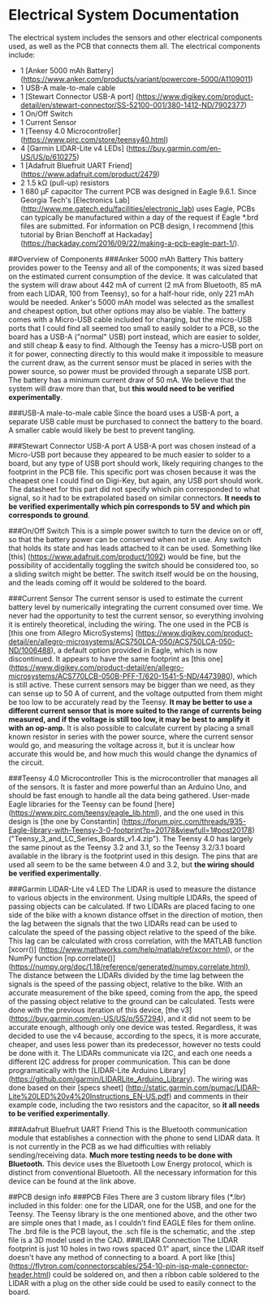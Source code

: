 # Electrical System Documentation
The electrical system includes the sensors and other electrical components used, as well as the PCB that connects them all. The electrical components include:
- 1 [Anker 5000 mAh Battery] (https://www.anker.com/products/variant/powercore-5000/A1109011)
- 1 USB-A male-to-male cable
- 1 [Stewart Connector USB-A port] (https://www.digikey.com/product-detail/en/stewart-connector/SS-52100-001/380-1412-ND/7902377)
- 1 On/Off Switch
- 1 Current Sensor
- 1 [Teensy 4.0 Microcontroller] (https://www.pjrc.com/store/teensy40.html)
- 4 [Garmin LIDAR-Lite v4 LEDs] (https://buy.garmin.com/en-US/US/p/610275)
- 1 [Adafruit Bluefruit UART Friend] (https://www.adafruit.com/product/2479)
- 2 1.5 kΩ (pull-up) resistors
- 1 680 μF capacitor
The current PCB was designed in Eagle 9.6.1. Since Georgia Tech's [Electronics Lab] (http://www.me.gatech.edu/facilities/electronic_lab) uses Eagle, PCBs can typically be manufactured within a day of the request if Eagle \*.brd files are submitted. For information on PCB design, I recommend [this tutorial by Brian Benchoff at Hackaday] (https://hackaday.com/2016/09/22/making-a-pcb-eagle-part-1/). 

##Overview of Components
###Anker 5000 mAh Battery
This battery provides power to the Teensy and all of the components; it was sized based on the estimated current consumption of the device. It was calculated that the system will draw about 442 mA of current (2 mA from Bluetooth, 85 mA from each LIDAR, 100 from Teensy), so for a half-hour ride, only 221 mAh would be needed. Anker's 5000 mAh model was selected as the smallest and cheapest option, but other options may also be viable. The battery comes with a Micro-USB cable included for charging, but the micro-USB ports that I could find all seemed too small to easily solder to a PCB, so the board has a USB-A ("normal" USB) port instead, which are easier to solder, and still cheap & easy to find. Although the Teensy has a micro-USB port on it for power, connecting directly to this would make it impossible to measure the current draw, as the current sensor must be placed in series with the power source, so power must be provided through a separate USB port. 
The battery has a minimum current draw of 50 mA. We believe that the system will draw more than that, but **this would need to be verified experimentally**. 

###USB-A male-to-male cable
Since the board uses a USB-A port, a separate USB cable must be purchased to connect the battery to the board. A smaller cable would likely be best to prevent tangling. 

###Stewart Connector USB-A port
A USB-A port was chosen instead of a Micro-USB port because they appeared to be much easier to solder to a board, but any type of USB port should work, likely requiring changes to the footprint in the PCB file. This specific port was chosen because it was the cheapest one I could find on Digi-Key, but again, any USB port should work. 
The datasheet for this part did not specify which pin corresponded to what signal, so it had to be extrapolated based on similar connectors. **It needs to be verified experimentally which pin corresponds to 5V and which pin corresponds to ground**. 

###On/Off Switch 
This is a simple power switch to turn the device on or off, so that the battery power can be conserved when not in use. Any switch that holds its state and has leads attached to it can be used. Something like [this] (https://www.adafruit.com/product/1092) would be fine, but the possibility of accidentally toggling the switch should be considered too, so a sliding switch might be better. The switch itself would be on the housing, and the leads coming off it would be soldered to the board. 

###Current Sensor 
The current sensor is used to estimate the current battery level by numerically integrating the current consumed over time. We never had the opportunity to test the current sensor, so everything involving it is entirely theoretical, including the wiring. The one used in the PCB is [this one from Allegro MicroSystems] (https://www.digikey.com/product-detail/en/allegro-microsystems/ACS750LCA-050/ACS750LCA-050-ND/1006488), a default option provided in Eagle, which is now discontinued. It appears to have the same footprint as [this one] (https://www.digikey.com/product-detail/en/allegro-microsystems/ACS770LCB-050B-PFF-T/620-1541-5-ND/4473980), which is still active. These current sensors may be bigger than we need, as they can sense up to 50 A of current, and the voltage outputted from them might be too low to be accurately read by the Teensy. **It may be better to use a different current sensor that is more suited to the range of currents being measured, and if the voltage is still too low, it may be best to amplify it with an op-amp.** It is also possible to calculate current by placing a small known resistor in series with the power source, where the current sensor would go, and measuring the voltage across it, but it is unclear how accurate this would be, and how much this would change the dynamics of the circuit. 

###Teensy 4.0 Microcontroller
This is the microcontroller that manages all of the sensors. It is faster and more powerful than an Arduino Uno, and should be fast enough to handle all the data being gathered. User-made Eagle libraries for the Teensy can be found [here] (https://www.pjrc.com/teensy/eagle_lib.html), and the one used in this design is [the one by Constantin] (https://forum.pjrc.com/threads/935-Eagle-library-with-Teensy-3-0-footprint?p=20178&viewfull=1#post20178) ("Teensy_3_and_LC_Series_Boards_v1.4.zip"). The Teensy 4.0 has largely the same pinout as the Teensy 3.2 and 3.1, so the Teensy 3.2/3.1 board available in the library is the footprint used in this design. The pins that are used all seem to be the same between 4.0 and 3.2, but **the wiring should be verified experimentally**. 

###Garmin LIDAR-Lite v4 LED
The LIDAR is used to measure the distance to various objects in the environment. Using multiple LIDARs, the speed of passing objects can be calculated. If two LIDARs are placed facing to one side of the bike with a known distance offset in the direction of motion, then the lag between the signals that the two LIDARs read can be used to calculate the speed of the passing object relative to the speed of the bike. This lag can be calculated with cross correlation, with the MATLAB function [xcorr()] (https://www.mathworks.com/help/matlab/ref/xcorr.html), or the NumPy function [np.correlate()] (https://numpy.org/doc/1.18/reference/generated/numpy.correlate.html), The distance between the LIDARs divided by the time lag between the signals is the speed of the passing object, relative to the bike. With an accurate measurement of the bike speed, coming from the app, the speed of the passing object relative to the ground can be calculated. Tests were done with the previous iteration of this device, [the v3] (https://buy.garmin.com/en-US/US/p/557294), and it did not seem to be accurate enough, although only one device was tested. Regardless, it was decided to use the v4 because, according to the specs, it is more accurate, cheaper, and uses less power than its predecessor, however no tests could be done with it. The LIDARs communicate via I2C, and each one needs a different I2C address for proper communication. This can be done programatically with the [LIDAR-Lite Arduino Library] (https://github.com/garmin/LIDARLite_Arduino_Library). The wiring was done based on their [specs sheet] (http://static.garmin.com/pumac/LIDAR-Lite%20LED%20v4%20Instructions_EN-US.pdf) and comments in their example code, including the two resistors and the capacitor, so **it all needs to be verified experimentally**. 

###Adafruit Bluefruit UART Friend
This is the Bluetooth communication module that establishes a connection with the phone to send LIDAR data. It is not currently in the PCB as we had difficulties with reliably sending/receiving data. **Much more testing needs to be done with Bluetooth.** This device uses the Bluetooth Low Energy protocol, which is distinct from conventional Bluetooth. All the necessary information for this device can be found at the link above. 

##PCB design info
###PCB Files
There are 3 custom library files (\*.lbr) included in this folder: one for the LIDAR, one for the USB, and one for the Teensy. The Teensy library is the one mentioned above, and the other two are simple ones that I made, as I couldn't find EAGLE files for them online. The .brd file is the PCB layout, the .sch file is the schematic, and the .step file is a 3D model used in the CAD. 
###LIDAR Connection
The LIDAR footprint is just 10 holes in two rows spaced 0.1" apart, since the LIDAR itself doesn't have any method of connecting to a board. A port like [this] (https://flytron.com/connectorscables/254-10-pin-isp-male-connector-header.html) could be soldered on, and then a ribbon cable soldered to the LIDAR with a plug on the other side could be used to easily connect to the board. 
